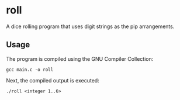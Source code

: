 # roll

A dice rolling program that uses digit strings as the pip arrangements.

## Usage

The program is compiled using the GNU Compiler Collection:

`gcc main.c -o roll`

Next, the compiled output is executed:

`./roll <integer 1..6>`
